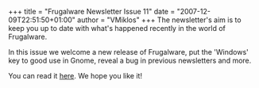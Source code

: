 +++
title = "Frugalware Newsletter Issue 11"
date = "2007-12-09T22:51:50+01:00"
author = "VMiklos"
+++
The newsletter's aim is to keep you up to date with what's happened recently in the world of Frugalware.  

 In this issue we welcome a new release of Frugalware, put the 'Windows' key to good use in Gnome, reveal a bug in previous newsletters and more.  

 You can read it [here](/newsletter/11). We hope you like it!
